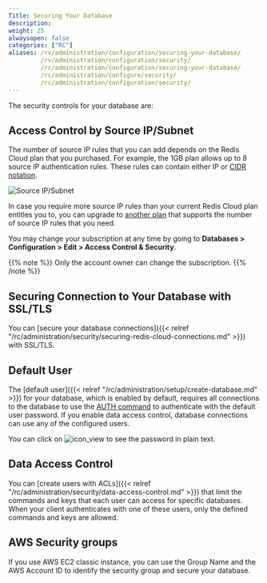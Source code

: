 ```yaml
---
Title: Securing Your Database
description:
weight: 25
alwaysopen: false
categories: ["RC"]
aliases: /rv/administration/configuration/securing-your-database/
         /rv/administration/configuration/security/
         /rc/administration/configuration/securing-your-database/
         /rc/administration/configure/security/
         /rc/administration/configuration/security/
---
```

The security controls for your database are:

## Access Control by Source IP/Subnet

The number of source IP rules that you can add depends on the Redis Cloud plan that you purchased.
For example, the 1GB plan allows up to 8 source IP authentication rules.
These rules can contain either IP or [CIDR notation](https://en.wikipedia.org/wiki/Classless_Inter-Domain_Routing#CIDR_notation).

![Source IP/Subnet](/images/rc/source_ip_subnet-1.png)

In case you require more source IP rules than your current Redis Cloud plan entitles you to,
you can upgrade to [another plan](https://redislabs.com/pricing) that supports the number of source IP rules that you need.

You may change your subscription at any time by going to **Databases > Configuration > Edit > Access Control & Security**.

{{% note %}}
Only the account owner can change the subscription.
{{% /note %}}

## Securing Connection to Your Database with SSL/TLS

You can [secure your database connections]({{< relref "/rc/administration/security/securing-redis-cloud-connections.md" >}}) with SSL/TLS.

## Default User

The [default user]({{< relref "/rc/administration/setup/create-database.md" >}}) for your database, which is enabled by default,
requires all connections to the database to use the [AUTH command](https://redis.io/commands/auth) to authenticate with the default user password.
If you enable data access control, database connections can use any of the configured users.

You can click on ![icon_view](/images/rc/icon_view.png#no-click "View") to see the password in plain text.

## Data Access Control

You can [create users with ACLs]({{< relref "/rc/administration/security/data-access-control.md" >}}) that limit the commands and keys that each user can access for specific databases.
When your client authenticates with one of these users,
only the defined commands and keys are allowed.

## AWS Security groups

If you use AWS EC2 classic instance,
you can use the Group Name and the AWS Account ID to identify the security group and secure your database.
